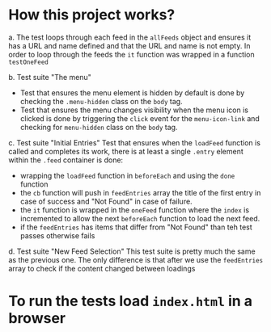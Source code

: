 # How this project works?

a. The test loops through each feed in the `allFeeds` object and ensures it has a URL and name defined and that the URL and name is not empty. In order to loop through the feeds the `it` function was wrapped in a function `testOneFeed`

b. Test suite "The menu"
- Test that ensures the menu element is hidden by default is done by checking the `.menu-hidden` class on the `body` tag.
- Test that ensures the menu changes visibility when the menu icon is clicked is done by triggering the `click` event for the `menu-icon-link` and checking for `menu-hidden` class on the `body` tag.

c. Test suite "Initial Entries"
Test that ensures when the `loadFeed` function is called and completes its work, there is at least a single `.entry` element within the `.feed` container is done:
 - wrapping the `loadFeed` function in `beforeEach` and using the `done` function
 - the `cb` function will push in `feedEntries` array the title of the first entry in case of success and "Not Found" in case of failure.
 - the `it` function is wrapped in the `oneFeed` function where the `index` is incremented to allow the next `beforeEach` function to load the next feed.
 - if the `feedEntries` has items that differ from "Not Found" than teh test passes otherwise fails

d. Test suite "New Feed Selection"
This test suite is pretty much the same as the previous one. The only difference is that after we use the `feedEntries` array to check if the content changed between loadings

# To run the tests load `index.html` in a browser